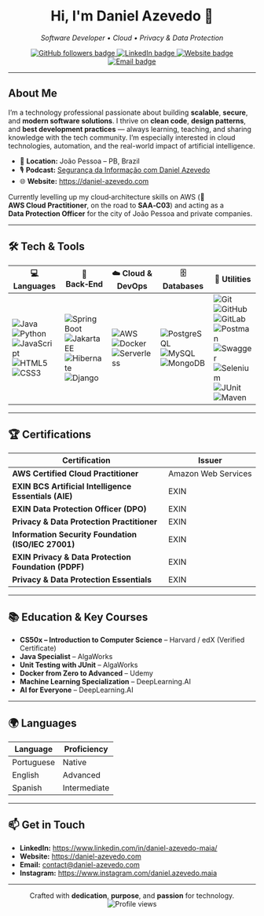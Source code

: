 <h1 align="center">Hi, I'm <strong>Daniel Azevedo</strong> 👋</h1>
<p align="center"><em>Software Developer • Cloud • Privacy & Data Protection</em></p>

<p align="center">
  <a href="https://github.com/daniel-azevedo-maia?tab=followers">
    <img src="https://img.shields.io/github/followers/daniel-azevedo-maia?label=Followers&logo=github&style=for-the-badge" alt="GitHub followers badge" />
  </a>
  <a href="https://www.linkedin.com/in/daniel-azevedo-maia/">
    <img src="https://img.shields.io/badge/LinkedIn-Daniel%20Azevedo-0A66C2?logo=linkedin&logoColor=white&style=for-the-badge" alt="LinkedIn badge" />
  </a>
  <a href="https://daniel-azevedo.com">
    <img src="https://img.shields.io/badge/Website-daniel--azevedo.com-000?logo=googlechrome&logoColor=white&style=for-the-badge" alt="Website badge" />
  </a>
  <a href="mailto:daniel.azevedo.maia@hotmail.com">
    <img src="https://img.shields.io/badge/Email-daniel.azevedo.maia@hotmail.com-D14836?logo=gmail&logoColor=white&style=for-the-badge" alt="Email badge" />
  </a>
</p>

---

## About Me

I’m a technology professional passionate about building **scalable**, **secure**, and **modern software solutions**. I thrive on **clean code**, **design patterns**, and **best development practices** — always learning, teaching, and sharing knowledge with the tech community. I’m especially interested in cloud technologies, automation, and the real-world impact of artificial intelligence.

- 📍 **Location:** João Pessoa – PB, Brazil  
- 🎙️ **Podcast:** [Segurança da Informação com Daniel Azevedo](https://open.spotify.com/show/6SicXkFtm5L6dJSC5KeHW5)  
- 🌐 **Website:** <https://daniel-azevedo.com>

Currently levelling up my cloud‑architecture skills on AWS (📜 **AWS Cloud Practitioner**, on the road to **SAA‑C03**) and acting as a **Data Protection Officer** for the city of João Pessoa and private companies.

---

## 🛠️ Tech & Tools

| 💻 Languages | 🚀 Back‑End | ☁️ Cloud & DevOps | 🗄️ Databases | 🔧 Utilities |
| --- | --- | --- | --- | --- |
| ![Java](https://img.shields.io/badge/Java-007396?logo=java&logoColor=white) ![Python](https://img.shields.io/badge/Python-3776AB?logo=python&logoColor=white) ![JavaScript](https://img.shields.io/badge/JavaScript-F7DF1E?logo=javascript&logoColor=black) ![HTML5](https://img.shields.io/badge/HTML5-E34F26?logo=html5&logoColor=white) ![CSS3](https://img.shields.io/badge/CSS3-1572B6?logo=css3&logoColor=white) | ![Spring Boot](https://img.shields.io/badge/Spring%20Boot-6DB33F?logo=springboot&logoColor=white) ![Jakarta EE](https://img.shields.io/badge/Jakarta%20EE-E76F00?logo=jakartaee&logoColor=white) ![Hibernate](https://img.shields.io/badge/Hibernate-59666C?logo=hibernate&logoColor=white) ![Django](https://img.shields.io/badge/Django-092E20?logo=django&logoColor=white) | ![AWS](https://img.shields.io/badge/AWS-232F3E?logo=amazonaws&logoColor=white) ![Docker](https://img.shields.io/badge/Docker-2496ED?logo=docker&logoColor=white) ![Serverless](https://img.shields.io/badge/Serverless-FD5750?logo=serverless&logoColor=white) | ![PostgreSQL](https://img.shields.io/badge/PostgreSQL-4169E1?logo=postgresql&logoColor=white) ![MySQL](https://img.shields.io/badge/MySQL-4479A1?logo=mysql&logoColor=white) ![MongoDB](https://img.shields.io/badge/MongoDB-47A248?logo=mongodb&logoColor=white) | ![Git](https://img.shields.io/badge/Git-F05032?logo=git&logoColor=white) ![GitHub](https://img.shields.io/badge/GitHub-181717?logo=github&logoColor=white) ![GitLab](https://img.shields.io/badge/GitLab-FC6D26?logo=gitlab&logoColor=white) ![Postman](https://img.shields.io/badge/Postman-FF6C37?logo=postman&logoColor=white) ![Swagger](https://img.shields.io/badge/Swagger-85EA2D?logo=swagger&logoColor=black) ![Selenium](https://img.shields.io/badge/Selenium-43B02A?logo=selenium&logoColor=white) ![JUnit](https://img.shields.io/badge/JUnit-25A162?logo=junit5&logoColor=white) ![Maven](https://img.shields.io/badge/Maven-C71A36?logo=apachemaven&logoColor=white) |

---

## 🏆 Certifications

| Certification | Issuer |
| --- | --- |
| **AWS Certified Cloud Practitioner** | Amazon Web Services |
| **EXIN BCS Artificial Intelligence Essentials (AIE)** | EXIN |
| **EXIN Data Protection Officer (DPO)** | EXIN |
| **Privacy & Data Protection Practitioner** | EXIN |
| **Information Security Foundation (ISO/IEC 27001)** | EXIN |
| **EXIN Privacy & Data Protection Foundation (PDPF)** | EXIN |
| **Privacy & Data Protection Essentials** | EXIN |

---

## 📚 Education & Key Courses

- **CS50x – Introduction to Computer Science** – Harvard / edX (Verified Certificate)  
- **Java Specialist** – AlgaWorks  
- **Unit Testing with JUnit** – AlgaWorks  
- **Docker from Zero to Advanced** – Udemy  
- **Machine Learning Specialization** – DeepLearning.AI  
- **AI for Everyone** – DeepLearning.AI  

---

## 🌍 Languages

| Language | Proficiency |
| --- | --- |
| Portuguese | Native |
| English | Advanced |
| Spanish | Intermediate |

---

## 📫 Get in Touch

- **LinkedIn:** <https://www.linkedin.com/in/daniel-azevedo-maia/>  
- **Website:** <https://daniel-azevedo.com>  
- **Email:** contact@daniel-azevedo.com  
- **Instagram:** <https://www.instagram.com/daniel.azevedo.maia>

---

<p align="center">
  Crafted with <strong>dedication</strong>, <strong>purpose</strong>, and <strong>passion</strong> for technology.<br/>
  <img src="https://komarev.com/ghpvc/?username=daniel-azevedo-maia&style=flat-square&label=Profile+Views" alt="Profile views" />
</p>
